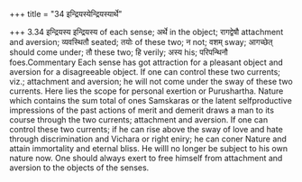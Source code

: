 +++
title = "34 इन्द्रियस्येन्द्रियस्यार्थे"

+++
3.34 इन्द्रियस्य इन्द्रियस्य of each sense; अर्थे in the object;
रागद्वेषौ attachment and aversion; व्यवस्थितौ seated; तयोः of these two;
न not; वशम् sway; आगच्छेत् should come under; तौ these two; हि verily;
अस्य his; परिपन्थिनौ foes.Commentary Each sense has got attraction for a
pleasant object and aversion for a disagreeable object. If one can
control these two currents; viz.; attachment and aversion; he will not
come under the sway of these two currents. Here lies the scope for
personal exertion or Purushartha. Nature which contains the sum total of
ones Samskaras or the latent selfproductive impressions of the past
actions of merit and demerit draws a man to its course through the two
currents; attachment and aversion. If one can control these two
currents; if he can rise above the sway of love and hate through
discrimination and Vichara or right eniry; he can coner Nature and
attain immortality and eternal bliss. He willl no longer be subject to
his own nature now. One should always exert to free himself from
attachment and aversion to the objects of the senses.
